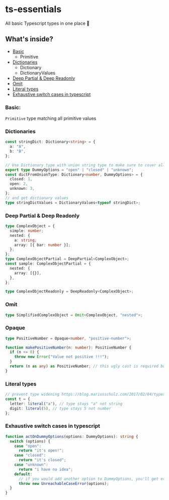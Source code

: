 # ts-essentials

All basic Typescript types in one place 🤙

## What's inside?

- [Basic](#Basic)
    * Primitive
- [Dictionaries](#dictionaries)
    * Dictionary
    * DictionaryValues
- [Deep Partial & Deep Readonly](#deep-partial--deep-readonly)
- [Omit](#omit)
- [Literal types](#literal-types)
- [Exhaustive switch cases in typescript](#exhaustive-switch-cases-in-typescript)

### Basic:

`Primitive` type matching all primitive values

### Dictionaries

```typescript
const stringDict: Dictionary<string> = {
  a: "A",
  b: "B",
};

// Use Dictionary type with union string type to make sure to cover all possible values
export type DummyOptions = "open" | "closed" | "unknown";
const dictFromUnionType: Dictionary<number, DummyOptions> = {
  closed: 1,
  open: 2,
  unknown: 3,
};
// and get dictionary values
type stringDictValues = DictionaryValues<typeof stringDict>;
```

### Deep Partial & Deep Readonly

```typescript
type ComplexObject = {
  simple: number;
  nested: {
    a: string;
    array: [{ bar: number }];
  };
};
type ComplexObjectPartial = DeepPartial<ComplexObject>;
const sample: ComplexObjectPartial = {
  nested: {
    array: [{}],
  },
};

type ComplexObjectReadonly = DeepReadonly<ComplexObject>;
```

### Omit

```typescript
type SimplifiedComplexObject = Omit<ComplexObject, "nested">;
```

### Opaque

```typescript
type PositiveNumber = Opaque<number, "positive-number">;

function makePositiveNumber(n: number): PositiveNumber {
  if (n <= 0) {
    throw new Error("Value not positive !!!");
  }
  return (n as any) as PositiveNumber; // this ugly cast is required but only when "producing" opaque types
}
```

### Literal types

```typescript
// prevent type widening https://blog.mariusschulz.com/2017/02/04/typescript-2-1-literal-type-widening
const t = {
  letter: literal("a"), // type stays "a" not string
  digit: literal(5), // type stays 5 not number
};
```

### Exhaustive switch cases in typescript

```typescript
function actOnDummyOptions(options: DummyOptions): string {
  switch (options) {
    case "open":
      return "it's open!";
    case "closed":
      return "it's closed";
    case "unknown":
      return "i have no idea";
    default:
      // if you would add another option to DummyOptions, you'll get error here!
      throw new UnreachableCaseError(options);
  }
}
```
